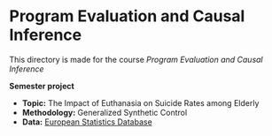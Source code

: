 # Program Evaluation and Causal Inference

This directory is made for the course *Program Evaluation and Causal Inference*

**Semester project**

* **Topic:** The Impact of Euthanasia on Suicide Rates among Elderly
* **Methodology:** Generalized Synthetic Control 
* **Data:** [European Statistics Database](https://ec.europa.eu/eurostat/web/main/data/database)